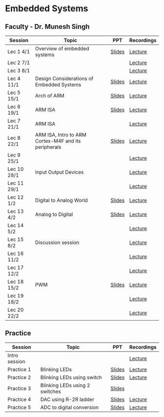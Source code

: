 # Embedded Systems
##  Faculty - Dr. Munesh Singh

|Session|Topic |PPT |Recordings|
|-------|------|----|----------|
| Lec 1	4/1|Overview of embedded systems| [Slides](https://drive.google.com/file/d/1TsUeMqq55ap_fH5V4VkK4SH2TwCiE8k2/view)| [Lecture](https://drive.google.com/file/d/1I1Rkt8t9y2_Q57o_R-1J3l3SUprsxcbx/view?ts=5ff3fb8d)	|
| Lec 2	7/1|	| 	| [Lecture](https://drive.google.com/file/d/1E2DriCmlmZzCfjm1DCBwRLWbeT9xxUAa/view)	|
| Lec 3	8/1|	| 	| [Lecture](https://drive.google.com/file/d/1fOxOWaPPeUMLlAKZNlgBps6nrmdfDOnc/view)	|
| Lec 4	11/1|	Design Considerations of Embedded Systems| [Slides](https://drive.google.com/file/d/1Xv_VrlwohTzC1YPeOAZYJI5ROwG5dPSm/view)| [Lecture](https://drive.google.com/file/d/1XIQH0cB_vsElqbhFjxCN0N2Rwg3-vlcY/view)|
| Lec 5	15/1| Arch of ARM	| [Slides](https://drive.google.com/file/d/14RQbJ1YS_pgAO7_jO_PoPYJJeQdoNt1x/view)| [Lecture](https://drive.google.com/file/d/1gPsrJ5IwDUlctTbwqE5qdpz0QtsMCBVz/view)|
| Lec 6	19/1|ARM ISA	| [Slides](https://drive.google.com/file/d/1OQhIYPdEC8O71Gye_Es0znwDLKTOCXpf/view)| [Lecture](https://drive.google.com/file/d/1TwOkEwKjRRQNlnADlr2CXfsiI5Zg3_qz/view)|
| Lec 7	21/1|ARM ISA | 	| [Lecture](https://drive.google.com/file/d/1x9C9SvvHZfasuASq1Z2j8adR_VTaifiJ/view)|
| Lec 8	22/1|ARM ISA, Intro to ARM Cortex-M4F and its peripherals	| [Slides ](https://drive.google.com/file/d/1OxJg_Pqy-CqpjxvdNu4aHx7yLSgHB7JV/view)| [Lecture](https://drive.google.com/file/d/1chqzOkqjNrSBtu4splQ_hvg3Y7v_hxV5/view)|
| Lec 9	25/1|	| 	| [Lecture](https://drive.google.com/file/d/1NgCNwp0E8LWHIxOd-YDH2IKZ1g2jOW_8/view?usp=sharing_eil&ts=600e65bf)	|
| Lec 10 28/1	|Input Output Devices	|	| [Lecture](https://drive.google.com/file/d/19qqN1-ZdN78Mjx9XRLqB6_o8_JEbqJMW/view?usp=sharing_eil&ts=601299b1)	|
| Lec 11	29/1|	|	| [Lecture](https://drive.google.com/file/d/1wDdZxyhKSx53a4zxhECTYaxUh09QyPw7/view?usp=sharing_eil&ts=6013e896)	|
| Lec 12	1/2|Digital to Analog	World| [Slides](https://drive.google.com/file/d/1eBnB07eo1eeRJlMOZfi7kKHXxmtDdx3d/view)| [Lecture](https://drive.google.com/file/d/1YzRy1md1yICCRgIBfySFapglSEojaNPD/view?usp=sharing_eil&ts=60178a4b)	|
| Lec 13	4/2|Analog to Digital	| [Slides](https://drive.google.com/file/d/1Eu8cRtJauOKpJoZ46bNxHkFEQtQr0KnA/view)| [Lecture](https://drive.google.com/file/d/1gFEa-MDX-6ZSpPrOsOyQWmkj57FJWcWz/view?usp=sharing_eip&ts=601bd1be)	|
| Lec 14	5/2|	| 	| [Lecture](https://drive.google.com/file/d/15vfzOGh5WcATncWClu0uBUfRnCW94s6U/view?usp=sharing_eip&ts=601d286f)	|
| Lec 15 8/2|Discussion session | |[Lecture]() |
|Lec 16 11/2| | |[Lecture](https://drive.google.com/file/d/1IPFSE3jZ6zCszYgoGIKVdh83LvfLbmgK/view?usp=sharing_eip&ts=602506b4)|
|Lec 17 12/2| | |[Lecture](https://drive.google.com/file/d/1xo7l1ymHVJJU7JNDTgZnOpnHXJb3KNUA/view?usp=sharing_eip&ts=60265fc6)|
|Lec 18 15/2|PWM|[Slides](https://drive.google.com/file/d/11o3QQGKmCNhjE9PsRyQWYlIgzzY5lPBK/view)|[Lecture](https://drive.google.com/file/d/1M7unHqXdHBQ-hVMza05EOj_vI4M5WV_4/view?usp=sharing_eip&ts=602a05ac) |
|Lec 19 18/2| | |[Lecture](https://drive.google.com/file/d/17aQAT08hpcdXcjre-nlMhhUXo7uTlaae/view?usp=sharing_eip&ts=602e4352) |
|Lec 20 22/2| | |[Lecture](https://drive.google.com/file/d/16QjixYC0WAAULNigcAEEnh6f4DOPxFO6/view?usp=sharing_eip&ts=60333df0) |
<!--
|Lec | |[Slides]() |[Lecture]() |
-->

## Practice
|Session|Topic |PPT |Recordings|
|-------|------|----|----------|
| Intro session |	 |	| [Lecture](https://drive.google.com/file/d/1u8LRmYmYz5vivgG82LGmGSOAzuK0otQP/view?ts=5ff44710)	|
| Practice 1 	|Blinking LEDs  |[Slides](https://drive.google.com/file/d/1HvssjG9WMSYZHpNvQX3bcQCHvi8YJaoD/view)| [Lecture](https://drive.google.com/file/d/12NjeQQB77sbEh6SFEiqd11P-r078bk-W/view)|
| Practice 2	|Blinking LEDs using switch |[Slides](https://drive.google.com/file/d/1wNOj8b-BxgEFQQkFcBUGxrUhE2A_DEG9/view)| [Lecture](https://drive.google.com/file/d/1LarxL41_-lX4P8M__EDJWEyTMp-bsJBS/view)|
| Practice 3	|Blinking LEDs using 2 switches |[Slides](https://drive.google.com/file/d/1lS0BhAKLvzvUcd1KBw0K0Q2g8goKnruc/view)| 	|
|Practice 4 |DAC using R-2R ladder |[Slides](https://drive.google.com/file/d/1ON1GlNBqmNebeYPEhTLiYN2FtL2Dwtwi/view)|[Lecture](https://drive.google.com/file/d/1s6ChbHl_dFd3x6akjIicrC53DN56ljGW/view)|
|Practice 5 |ADC to digital conversion |[Slides](https://drive.google.com/file/d/14FSps5EkrJ0KmxW-mgfY4GsLxkHF5no7/view)|[Lecture](https://drive.google.com/file/d/1FFil4v-sJqfD6B0MhUG4ZrOo3-l_v4pb/view)|
